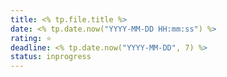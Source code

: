 ```yaml
---
title: <% tp.file.title %>
date: <% tp.date.now("YYYY-MM-DD HH:mm:ss") %>
rating: ⭐
deadline: <% tp.date.now("YYYY-MM-DD", 7) %>
status: inprogress
---
```


